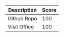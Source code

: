 | Description                             | Score |
|-----------------------------------------|-------|
| Github Repo                             |  100  |
| Visit Office                            | 100  |
